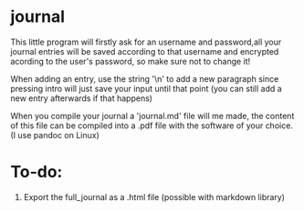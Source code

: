 # journal

This little program will firstly ask for an username and password,all your journal entries will be saved according to that username and encrypted acording to the user's password, so make sure not to change it!

When adding an entry, use the string '\n' to add a new paragraph since pressing intro will just save your input until that point (you can still add a new entry afterwards if that happens)

When you compile your journal a \'journal.md\' file will me made, the content of this file can be compiled into a .pdf file with the software of your choice. (I use pandoc on Linux)

# To-do:
1. Export the full_journal as a .html file (possible with markdown library)
